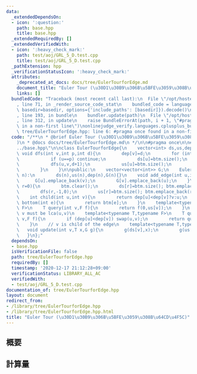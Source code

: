 ```yaml
---
data:
  _extendedDependsOn:
  - icon: ':question:'
    path: base.hpp
    title: base.hpp
  _extendedRequiredBy: []
  _extendedVerifiedWith:
  - icon: ':heavy_check_mark:'
    path: test/aoj/GRL_5_D.test.cpp
    title: test/aoj/GRL_5_D.test.cpp
  _pathExtension: hpp
  _verificationStatusIcon: ':heavy_check_mark:'
  attributes:
    _deprecated_at_docs: docs/tree/EulerTourforEdge.md
    document_title: "Euler Tour (\u30D1\u30B9\u306B\u5BFE\u3059\u308B\u64CD\u4F5C)"
    links: []
  bundledCode: "Traceback (most recent call last):\n  File \"/opt/hostedtoolcache/Python/3.9.1/x64/lib/python3.9/site-packages/onlinejudge_verify/documentation/build.py\"\
    , line 71, in _render_source_code_stat\n    bundled_code = language.bundle(stat.path,\
    \ basedir=basedir, options={'include_paths': [basedir]}).decode()\n  File \"/opt/hostedtoolcache/Python/3.9.1/x64/lib/python3.9/site-packages/onlinejudge_verify/languages/cplusplus.py\"\
    , line 193, in bundle\n    bundler.update(path)\n  File \"/opt/hostedtoolcache/Python/3.9.1/x64/lib/python3.9/site-packages/onlinejudge_verify/languages/cplusplus_bundle.py\"\
    , line 312, in update\n    raise BundleErrorAt(path, i + 1, \"#pragma once found\
    \ in a non-first line\")\nonlinejudge_verify.languages.cplusplus_bundle.BundleErrorAt:\
    \ tree/EulerTourforEdge.hpp: line 6: #pragma once found in a non-first line\n"
  code: "/**\n * @brief Euler Tour (\u30D1\u30B9\u306B\u5BFE\u3059\u308B\u64CD\u4F5C\
    )\n * @docs docs/tree/EulerTourforEdge.md\n */\n\n#pragma once\n\n#include \"\
    ../base.hpp\"\n\nclass EulerTourforEdge{\n    vector<int> ds,us,dep,btm;\n   \
    \ void dfs(int v,int p,int d){\n        dep[v]=d;\n        for (int u:G[v]){\n\
    \            if (u==p) continue;\n            ds[u]=btm.size();\n            btm.emplace_back(u);\n\
    \            dfs(u,v,d+1);\n            us[u]=btm.size();\n            btm.emplace_back(u);\n\
    \        }\n    }\n\npublic:\n    vector<vector<int>> G;\n    EulerTourforEdge(int\
    \ n):\n        ds(n),us(n),dep(n),G(n){}\n    void add_edge(int u,int v){\n  \
    \      G[u].emplace_back(v);\n        G[v].emplace_back(u);\n    }\n    void build(int\
    \ r=0){\n        btm.clear();\n        ds[r]=btm.size(); btm.emplace_back(r);\n\
    \        dfs(r,-1,0);\n        us[r]=btm.size(); btm.emplace_back(r);\n    }\n\
    \    int child(int u,int v){\n        return dep[u]<dep[v]?v:u;\n    }\n    int\
    \ bottom(int e){\n        return btm[e];\n    }\n    template<typename T,typename\
    \ F>\n    T query(int v,F f){\n        return f(0,us[v]);\n    }\n    // u or\
    \ v must be lca(u,v)\n    template<typename T,typename F>\n    T query(int u,int\
    \ v,F f){\n        if (dep[u]<dep[v]) swap(u,v);\n        return query<T>(u,f)-query<T>(v,f);\n\
    \    }\n    // v is child of the edge\n    template<typename T,typename G>\n \
    \   void update(int v,T x,G g){\n        g(ds[v],x);\n        g(us[v],-x);\n \
    \   }\n};"
  dependsOn:
  - base.hpp
  isVerificationFile: false
  path: tree/EulerTourforEdge.hpp
  requiredBy: []
  timestamp: '2020-12-17 21:12:28+09:00'
  verificationStatus: LIBRARY_ALL_AC
  verifiedWith:
  - test/aoj/GRL_5_D.test.cpp
documentation_of: tree/EulerTourforEdge.hpp
layout: document
redirect_from:
- /library/tree/EulerTourforEdge.hpp
- /library/tree/EulerTourforEdge.hpp.html
title: "Euler Tour (\u30D1\u30B9\u306B\u5BFE\u3059\u308B\u64CD\u4F5C)"
---
```

## 概要

## 計算量